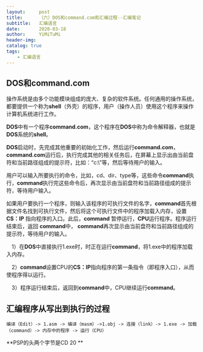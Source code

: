 ```yaml
---
layout:     post
title:      （六）DOS和command.com和汇编过程--汇编笔记
subtitle:   汇编语言
date:       2020-03-18
author:     YiMiTuMi
header-img: 
catalog: true
tags:
    - 汇编语言
---
```


## DOS和command.com

操作系统是由多个功能模块组成的庞大、复杂的软件系统。任何通用的操作系统，都要提供一个称为**shell**（外壳）的程序，用户（操作人员）使用这个程序来操作计算机系统进行工作。

**DOS**中有一个程序**command.com**，这个程序在**DOS**中称为命令解释器，也就是**DOS**系统的**shell**。

**DOS**启动时，先完成其他重要的初始化工作，然后运行**command.com**，**command.com**运行后，执行完成其他的相关任务后，在屏幕上显示出由当前盘符和当前路径组成的提示符，比如：“c:\”等，然后等待用户的输入。

用户可以输入所要执行的命令，比如，cd、dir、type等，这些命令**command**执行，**command**执行完这些命令后，再次显示由当前盘符和当前路径组成的提示符，等待用户输入。

如果用户要执行一个程序，则输入该程序的可执行文件的名字，**command**首先根据文件名找到可执行文件，然后将这个可执行文件中的程序加载入内存，设置**CS：IP** 指向程序的入口。此后，**command** 暂停运行，**CPU**运行程序。程序运行结束后，返回 **command**中， **command**再次显示由当前盘符和当前路径组成的提示符，等待用户的输入。

&emsp;1）在**DOS**中直接执行1.exe时，时正在运行**command**，将1.exe中的程序加载入内存。

&emsp;2）**command**设置CPU的**CS：IP**指向程序的第一条指令（即程序入口），从而使程序得以运行。

&emsp;3）程序运行结束后，返回到**command**中，CPU继续运行**command**。

## 汇编程序从写出到执行的过程

	编译（Edit）-> 1.asm -> 编译（masm）->1.obj -> 连接（link）-> 1.exe -> 加载（command）-> 内存中的程序 -> 运行（CPU）

**PSP的头两个字节是CD 20  **